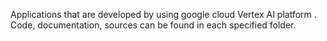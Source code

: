Applications that are developed by using google cloud Vertex AI platform . Code, documentation, sources can be found in each specified folder.
